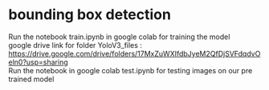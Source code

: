 # bounding box detection
Run the notebook train.ipynb in google colab for training the model \
google drive link for folder YoloV3_files : https://drive.google.com/drive/folders/17MxZuWXIfdbJyeM2QfDjSVFdqdvOeln0?usp=sharing \
Run the notebook in google colab test.ipynb for testing images on our pre trained model
